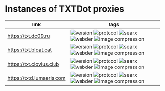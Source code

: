 # Instances of TXTDot proxies

|link|tags|
|-|-|
|<https://txt.dc09.ru>|![version](https://img.shields.io/badge/dynamic/json?url=https%3A%2F%2Ftxt.dc09.ru%2Fconfiguration%2Fjson&query=version&label=version) ![protocol](https://img.shields.io/badge/dynamic/json?url=https%3A%2F%2Ftxt.dc09.ru%2Fconfiguration%2Fjson&query=protocol&label=protocol) ![searx](https://img.shields.io/badge/dynamic/json?url=https%3A%2F%2Ftxt.dc09.ru%2Fconfiguration%2Fjson&query=third_party.searx_url&label=searx) ![webder](https://img.shields.io/badge/dynamic/json?url=https%3A%2F%2Ftxt.dc09.ru%2Fconfiguration%2Fjson&query=third_party.webder_url&label=webder) ![image compression](https://img.shields.io/badge/dynamic/json?url=https%3A%2F%2Ftxt.dc09.ru%2Fconfiguration%2Fjson&query=proxy.img_compress&label=image%20compression)|
|<https://txt.bloat.cat>|![version](https://img.shields.io/badge/dynamic/json?url=https%3A%2F%2Ftxt.bloat.cat%2Fconfiguration%2Fjson&query=version&label=version) ![protocol](https://img.shields.io/badge/dynamic/json?url=https%3A%2F%2Ftxt.bloat.cat%2Fconfiguration%2Fjson&query=protocol&label=protocol) ![searx](https://img.shields.io/badge/dynamic/json?url=https%3A%2F%2Ftxt.bloat.cat%2Fconfiguration%2Fjson&query=third_party.searx_url&label=searx) ![webder](https://img.shields.io/badge/dynamic/json?url=https%3A%2F%2Ftxt.bloat.cat%2Fconfiguration%2Fjson&query=third_party.webder_url&label=webder) ![image compression](https://img.shields.io/badge/dynamic/json?url=https%3A%2F%2Ftxt.bloat.cat%2Fconfiguration%2Fjson&query=proxy.img_compress&label=image%20compression)|
|<https://txt.clovius.club>|![version](https://img.shields.io/badge/dynamic/json?url=https%3A%2F%2Ftxt.clovius.club%2Fconfiguration%2Fjson&query=version&label=version) ![protocol](https://img.shields.io/badge/dynamic/json?url=https%3A%2F%2Ftxt.clovius.club%2Fconfiguration%2Fjson&query=protocol&label=protocol) ![searx](https://img.shields.io/badge/dynamic/json?url=https%3A%2F%2Ftxt.clovius.club%2Fconfiguration%2Fjson&query=third_party.searx_url&label=searx) ![webder](https://img.shields.io/badge/dynamic/json?url=https%3A%2F%2Ftxt.clovius.club%2Fconfiguration%2Fjson&query=third_party.webder_url&label=webder) ![image compression](https://img.shields.io/badge/dynamic/json?url=https%3A%2F%2Ftxt.clovius.club%2Fconfiguration%2Fjson&query=proxy.img_compress&label=image%20compression)|
|<https://txtd.lumaeris.com>|![version](https://img.shields.io/badge/dynamic/json?url=https%3A%2F%2Ftxtd.lumaeris.com%2Fconfiguration%2Fjson&query=version&label=version) ![protocol](https://img.shields.io/badge/dynamic/json?url=https%3A%2F%2Ftxtd.lumaeris.com%2Fconfiguration%2Fjson&query=protocol&label=protocol) ![searx](https://img.shields.io/badge/dynamic/json?url=https%3A%2F%2Ftxtd.lumaeris.com%2Fconfiguration%2Fjson&query=third_party.searx_url&label=searx) ![webder](https://img.shields.io/badge/dynamic/json?url=https%3A%2F%2Ftxtd.lumaeris.com%2Fconfiguration%2Fjson&query=third_party.webder_url&label=webder) ![image compression](https://img.shields.io/badge/dynamic/json?url=https%3A%2F%2Ftxtd.lumaeris.com%2Fconfiguration%2Fjson&query=proxy.img_compress&label=image%20compression)|
  